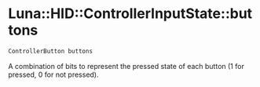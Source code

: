 # Luna::HID::ControllerInputState::buttons

```c++
ControllerButton buttons
```

A combination of bits to represent the pressed state of each button (1 for pressed, 0 for not pressed). 

